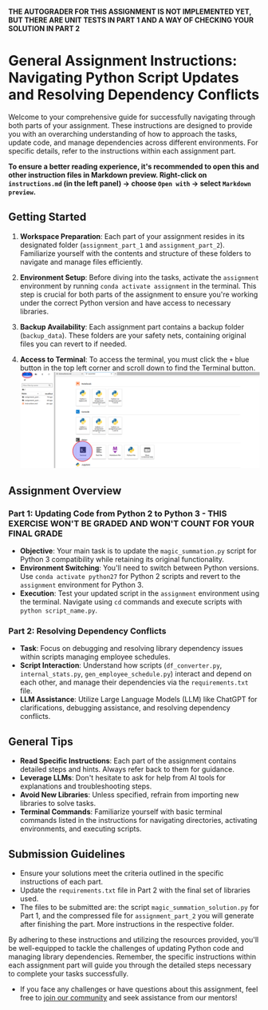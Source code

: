 **THE AUTOGRADER FOR THIS ASSIGNMENT IS NOT IMPLEMENTED YET, BUT THERE ARE UNIT TESTS IN PART 1 AND A WAY OF CHECKING YOUR SOLUTION IN PART 2**

# General Assignment Instructions: Navigating Python Script Updates and Resolving Dependency Conflicts

Welcome to your comprehensive guide for successfully navigating through both parts of your assignment. These instructions are designed to provide you with an overarching understanding of how to approach the tasks, update code, and manage dependencies across different environments. For specific details, refer to the instructions within each assignment part.

**To ensure a better reading experience, it's recommended to open this and other instruction files in Markdown preview. Right-click on `instructions.md` (in the left panel)  -> choose `Open with` -> select `Markdown preview`.**

## Getting Started

1. **Workspace Preparation**: Each part of your assignment resides in its designated folder (`assignment_part_1` and `assignment_part_2`). Familiarize yourself with the contents and structure of these folders to navigate and manage files efficiently.

2. **Environment Setup**: Before diving into the tasks, activate the `assignment` environment by running `conda activate assignment` in the terminal. This step is crucial for both parts of the assignment to ensure you're working under the correct Python version and have access to necessary libraries.

3. **Backup Availability**: Each assignment part contains a backup folder (`backup_data`). These folders are your safety nets, containing original files you can revert to if needed.

4. **Access to Terminal**: To access the terminal, you must click the `+` blue button in the top left corner and scroll down to find the Terminal button.
![image](images/terminal_1.png)


## Assignment Overview

### Part 1: Updating Code from Python 2 to Python 3 - THIS EXERCISE WON'T BE GRADED AND WON'T COUNT FOR YOUR FINAL GRADE

- **Objective**: Your main task is to update the `magic_summation.py` script for Python 3 compatibility while retaining its original functionality.
- **Environment Switching**: You'll need to switch between Python versions. Use `conda activate python27` for Python 2 scripts and revert to the `assignment` environment for Python 3.
- **Execution**: Test your updated script in the `assignment` environment using the terminal. Navigate using `cd` commands and execute scripts with `python script_name.py`.

### Part 2: Resolving Dependency Conflicts

- **Task**: Focus on debugging and resolving library dependency issues within scripts managing employee schedules.
- **Script Interaction**: Understand how scripts (`df_converter.py`, `internal_stats.py`, `gen_employee_schedule.py`) interact and depend on each other, and manage their dependencies via the `requirements.txt` file.
- **LLM Assistance**: Utilize Large Language Models (LLM) like ChatGPT for clarifications, debugging assistance, and resolving dependency conflicts.

## General Tips

- **Read Specific Instructions**: Each part of the assignment contains detailed steps and hints. Always refer back to them for guidance.
- **Leverage LLMs**: Don't hesitate to ask for help from AI tools for explanations and troubleshooting steps.
- **Avoid New Libraries**: Unless specified, refrain from importing new libraries to solve tasks.
- **Terminal Commands**: Familiarize yourself with basic terminal commands listed in the instructions for navigating directories, activating environments, and executing scripts.

## Submission Guidelines

- Ensure your solutions meet the criteria outlined in the specific instructions of each part.
- Update the `requirements.txt` file in Part 2 with the final set of libraries used.
- The files to be submitted are: the script `magic_summation_solution.py` for Part 1, and the compressed file for `assignment_part_2` you will generate after finishing the part. More instructions in the respective folder.

By adhering to these instructions and utilizing the resources provided, you'll be well-equipped to tackle the challenges of updating Python code and managing library dependencies. Remember, the specific instructions within each assignment part will guide you through the detailed steps necessary to complete your tasks successfully.

- If you face any challenges or have questions about this assignment, feel free to [join our community](https://www.coursera.org/teach/team-software-engineering-with-ai/k6snBDf0Ee-9Ig7qA4dB5w/content/item/supplement/8E5g9) and seek assistance from our mentors!